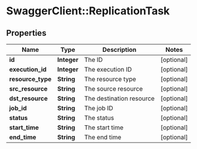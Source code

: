 # SwaggerClient::ReplicationTask

## Properties
Name | Type | Description | Notes
------------ | ------------- | ------------- | -------------
**id** | **Integer** | The ID | [optional] 
**execution_id** | **Integer** | The execution ID | [optional] 
**resource_type** | **String** | The resource type | [optional] 
**src_resource** | **String** | The source resource | [optional] 
**dst_resource** | **String** | The destination resource | [optional] 
**job_id** | **String** | The job ID | [optional] 
**status** | **String** | The status | [optional] 
**start_time** | **String** | The start time | [optional] 
**end_time** | **String** | The end time | [optional] 


